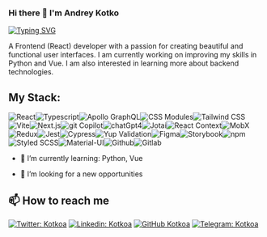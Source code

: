 ### Hi there 👋 I'm Andrey Kotko

[![Typing SVG](<https://readme-typing-svg.demolab.com?font=Fira+Code&pause=1000&color=49F715&random=false&width=435&lines=Lorem+ipsum+dolor+amet...;Frontend+(React)+Developer;6%2B+years+experience+UI+development>)](https://git.io/typing-svg)

A Frontend (React) developer with a passion for creating beautiful and functional user interfaces. I am currently working on improving my skills in Python and Vue. I am also interested in learning more about backend technologies.

## My Stack:

<img alt="React" src="https://img.shields.io/badge/-React-ff0000?style=flat-square&logo=react&logoColor=white" /><img alt="Typescript" src="https://img.shields.io/badge/-Typescript-ff2f00?style=flat-square&logo=typescript&logoColor=white" /><img alt="Apollo GraphQL" src="https://img.shields.io/badge/-Apollo%20GraphQL-ff6400?style=flat-square&logo=apollo-graphql&logoColor=white" /><img alt="CSS Modules" src="https://img.shields.io/badge/-CSS%20Modules-ff9400?style=flat-square&logo=css3&logoColor=black" /><img alt="Tailwind CSS" src="https://img.shields.io/badge/-Tailwind%20CSS-ffc900?style=flat-square&logo=tailwind-css&logoColor=white" /><img alt="Vite" src="https://img.shields.io/badge/-Vite-fcf500?style=flat-square&logo=vite&logoColor=white" /><img alt="Next.js" src="https://img.shields.io/badge/-Next.js-d1ff00?style=flat-square&logo=next-dot-js&logoColor=white" /><img alt="git Copilot" src="https://img.shields.io/badge/-git%20Copilot-a2ff00?style=flat-square&logo=github&logoColor=white" /><img alt="chatGpt4" src="https://img.shields.io/badge/-chatGpt4-6cff00?style=flat-square&logo=python&logoColor=white" /><img alt="Jotai" src="https://img.shields.io/badge/-Jotai-3dff00?style=flat-square&logo=atom&logoColor=black" /><img alt="React Context" src="https://img.shields.io/badge/-React%20Context-1ABC9C?style=flat-square&logo=react&logoColor=white" /><img alt="MobX" src="https://img.shields.io/badge/-MobX-08ff00?style=flat-square&logo=mobx&logoColor=black" /><img alt="Redux" src="https://img.shields.io/badge/-Redux-00ff27?style=flat-square&logo=redux&logoColor=black" /><img alt="Jest" src="https://img.shields.io/badge/-Jest-00ff8c?style=flat-square&logo=jest&logoColor=black" /><img alt="Cypress" src="https://img.shields.io/badge/-Cypress-00fff6?style=flat-square&logo=cypress&logoColor=white" /><img alt="Yup Validation" src="https://img.shields.io/badge/-Yup%20Validation-00a4ff?style=flat-square&logo=yarn&logoColor=white" /><img alt="Figma" src="https://img.shields.io/badge/-Figma-003fff?style=flat-square&logo=figma&logoColor=white" /><img alt="Storybook" src="https://img.shields.io/badge/-Storybook-2500ff?style=flat-square&logo=storybook&logoColor=white" /><img alt="npm" src="https://img.shields.io/badge/-npm-b900ff?style=flat-square&logo=npm&logoColor=white" /><img alt="Styled SCSS" src="https://img.shields.io/badge/-Styled%20SCSS-ee00ff?style=flat-square&logo=sass&logoColor=white" /><img alt="Material-UI" src="https://img.shields.io/badge/-Material--UI-ff00e1?style=flat-square&logo=material-ui&logoColor=white" /><img alt="Github" src="https://img.shields.io/badge/-Github-ff00ac?style=flat-square&logo=github&logoColor=white" /><img alt="Gitlab" src="https://img.shields.io/badge/-Gitlab-ff007c?style=flat-square&logo=gitlab&logoColor=white" />

- 🌱 I’m currently learning: Python, Vue

- 👯 I’m looking for a new opportunities

## 📫 How to reach me

[![Twitter: Kotkoa](https://img.shields.io/twitter/follow/Kotkoa?style=social)](https://twitter.com/Kotkoa)
[![Linkedin: Kotkoa](https://img.shields.io/badge/-Kotkoa-black?style=flat-square&logo=Linkedin&logoColor=white&link=https://www.linkedin.com/in/kotkoa)](https://www.linkedin.com/in/kotkoa)
[![GitHub Kotkoa](https://img.shields.io/github/followers/Kotkoa?label=follow&style=social)](https://github.com/Kotkoa)
[![Telegram: Kotkoa](https://img.shields.io/badge/-Kotkoa-blue?style=flat-square&logo=Telegram&logoColor=white&link=https://t.me/Kotkoa)](https://t.me/Kotkoa)

<!--
**Kotkoa/kotkoa** is a ✨ _special_ ✨ repository because its `README.md` (this file) appears on your GitHub profile.

Here are some ideas to get you started:

- 🔭 I’m currently working on ...
- 🌱 I’m currently learning ...
- 👯 I’m looking to collaborate on ...
- 🤔 I’m looking for help with ...
- 💬 Ask me about ...
- 📫 How to reach me: ...
- 😄 Pronouns: ...
- ⚡ Fun fact: ...
  -->

